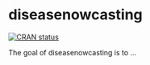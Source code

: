 
<!-- README.md is generated from README.Rmd. Please edit that file -->

# diseasenowcasting

<!-- badges: start -->

[![CRAN
status](https://www.r-pkg.org/badges/version/diseasenowcasting)](https://CRAN.R-project.org/package=diseasenowcasting)
<!-- badges: end -->

The goal of diseasenowcasting is to …
